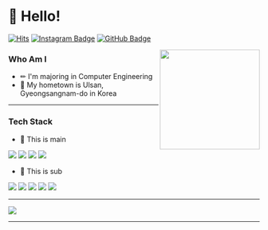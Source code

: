 # 👋 Hello! 
[![Hits](https://hits.seeyoufarm.com/api/count/incr/badge.svg?url=https%3A%2F%2Fgithub.com%2Fheoj10272&count_bg=%23EB8B10&title_bg=%23684327&icon=&icon_color=%23E7E7E7&title=VISIT&edge_flat=false)](https://github.com/heoj10272) 
[![Instagram Badge](https://img.shields.io/badge/Instagram-E4405F?style=flat&logo=Instagram&logoColor=white)](https://www.instagram.com/huh._.zz) 
[![GitHub Badge](https://img.shields.io/badge/Tech%20Blog-555263?style=flat&logo=GitHub&logoColor=white)](https://heoj10272.github.io/)


<img align='right' src="https://github-readme-stats.vercel.app/api?username=heoj10272" height="200">
  
### Who Am I

- ✏ I'm majoring in Computer Engineering
- 🚅 My hometown is Ulsan, Gyeongsangnam-do in Korea

<hr/>

### Tech Stack

- 📒 This is main
<p display="inline-block">
  <img src="https://img.shields.io/badge/Oracle-F80000?style=square&logo=Oracle&logoColor=white"> 
  <img src="https://img.shields.io/badge/mysql-4479A1?style=square&logo=mysql&logoColor=white">
  <img src="https://img.shields.io/badge/AWS-232F3E?style=squaree&logo=Amazon AWS&logoColor=white">
  <img src="https://img.shields.io/badge/GCP-4285F4?style=squaree&logo=Google Cloud&logoColor=white">
</p>

- 📔 This is sub
<p display="inline-block">
  <img src="https://img.shields.io/badge/C-A8B9CC?style=square&logo=C&logoColor=white">
  <img src="https://img.shields.io/badge/C++-00599C?style=square&logo=C++&logoColor=white"> 
  <img src="https://img.shields.io/badge/Java-007396?style=square&logo=Java&logoColor=white">
  <img src="https://img.shields.io/badge/javascript-F7DF1E?style=square&logo=javascript&logoColor=black">
  <img src="https://img.shields.io/badge/html-E34F26?style=square&logo=html5&logoColor=white">
</p>
<hr/>

<a href="https://solved.ac/profile/dlwltkd2003"><img src="https://github-readme-solvedac-hyp3rflow.vercel.app/api/?handle=heoj10272"></a>
<hr/>
